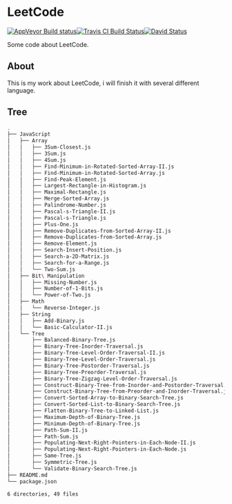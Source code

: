LeetCode
========

[![AppVeyor Build status](https://ci.appveyor.com/api/projects/status/2b3hf6x94n1fqbd4?svg=true)](https://ci.appveyor.com/project/liril-net/leetcode)[![Travis CI Build Status](https://travis-ci.org/liril-net/leetcode.svg?branch=master)](https://travis-ci.org/liril-net/leetcode)[![David Status](https://david-dm.org/liril-net/leetcode.svg)](https://david-dm.org/liril-net/leetcode.svg)

Some code about LeetCode.

About
-----

This is my work about LeetCode, i will finish it with several different language.

Tree
----

```bash
.
├── JavaScript
│   ├── Array
│   │   ├── 3Sum-Closest.js
│   │   ├── 3Sum.js
│   │   ├── 4Sum.js
│   │   ├── Find-Minimum-in-Rotated-Sorted-Array-II.js
│   │   ├── Find-Minimum-in-Rotated-Sorted-Array.js
│   │   ├── Find-Peak-Element.js
│   │   ├── Largest-Rectangle-in-Histogram.js
│   │   ├── Maximal-Rectangle.js
│   │   ├── Merge-Sorted-Array.js
│   │   ├── Palindrome-Number.js
│   │   ├── Pascal-s-Triangle-II.js
│   │   ├── Pascal-s-Triangle.js
│   │   ├── Plus-One.js
│   │   ├── Remove-Duplicates-from-Sorted-Array-II.js
│   │   ├── Remove-Duplicates-from-Sorted-Array.js
│   │   ├── Remove-Element.js
│   │   ├── Search-Insert-Position.js
│   │   ├── Search-a-2D-Matrix.js
│   │   ├── Search-for-a-Range.js
│   │   └── Two-Sum.js
│   ├── Bit\ Manipulation
│   │   ├── Missing-Number.js
│   │   ├── Number-of-1-Bits.js
│   │   └── Power-of-Two.js
│   ├── Math
│   │   └── Reverse-Integer.js
│   ├── String
│   │   ├── Add-Binary.js
│   │   └── Basic-Calculator-II.js
│   └── Tree
│       ├── Balanced-Binary-Tree.js
│       ├── Binary-Tree-Inorder-Traversal.js
│       ├── Binary-Tree-Level-Order-Traversal-II.js
│       ├── Binary-Tree-Level-Order-Traversal.js
│       ├── Binary-Tree-Postorder-Traversal.js
│       ├── Binary-Tree-Preorder-Traversal.js
│       ├── Binary-Tree-Zigzag-Level-Order-Traversal.js
│       ├── Construct-Binary-Tree-from-Inorder-and-Postorder-Traversal.js
│       ├── Construct-Binary-Tree-from-Preorder-and-Inorder-Traversal.js
│       ├── Convert-Sorted-Array-to-Binary-Search-Tree.js
│       ├── Convert-Sorted-List-to-Binary-Search-Tree.js
│       ├── Flatten-Binary-Tree-to-Linked-List.js
│       ├── Maximum-Depth-of-Binary-Tree.js
│       ├── Minimum-Depth-of-Binary-Tree.js
│       ├── Path-Sum-II.js
│       ├── Path-Sum.js
│       ├── Populating-Next-Right-Pointers-in-Each-Node-II.js
│       ├── Populating-Next-Right-Pointers-in-Each-Node.js
│       ├── Same-Tree.js
│       ├── Symmetric-Tree.js
│       └── Validate-Binary-Search-Tree.js
├── README.md
└── package.json

6 directories, 49 files

```
